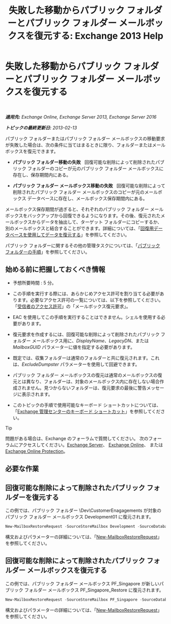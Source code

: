 ﻿---
title: '失敗した移動からパブリック フォルダーとパブリック フォルダー メールボックスを復元する: Exchange 2013 Help'
TOCTitle: 失敗した移動からパブリック フォルダーとパブリック フォルダー メールボックスを復元する
ms:assetid: 2ade83c9-5f9b-4945-bf32-48fa8185b515
ms:mtpsurl: https://technet.microsoft.com/ja-jp/library/JJ983802(v=EXCHG.150)
ms:contentKeyID: 52057807
ms.date: 04/24/2018
mtps_version: v=EXCHG.150
ms.translationtype: HT
---

# 失敗した移動からパブリック フォルダーとパブリック フォルダー メールボックスを復元する

 

_**適用先:** Exchange Online, Exchange Server 2013, Exchange Server 2016_

_**トピックの最終更新日:** 2013-02-13_

パブリック フォルダーまたはパブリック フォルダー メールボックスの移動要求が失敗した場合は、次の条件に当てはまるときに限り、フォルダーまたはメールボックスを復元できます。

  - **パブリック フォルダー移動の失敗**   回復可能な削除によって削除されたパブリック フォルダーのコピーが元のパブリック フォルダー メールボックスに存在し、保存期間内にある。

  - **パブリック フォルダー メールボックス移動の失敗**   回復可能な削除によって削除されたパブリック フォルダー メールボックスのコピーが元のメールボックス データベースに存在し、メールボックス保存期間内にある。

メールボックス保存期間が過ぎると、それぞれのパブリック フォルダー メールボックスをバックアップから回復できるようになります。その後、復元されたメールボックスからデータを抽出して、ターゲット フォルダーにコピーするか、別のメールボックスと結合することができます。詳細については、「[回復用データベースを使用してデータを復元する](restore-data-using-a-recovery-database-exchange-2013-help.md)」を参照してください。

パブリック フォルダーに関するその他の管理タスクについては、「[パブリック フォルダーの手順](public-folder-procedures-exchange-2013-help.md)」を参照してください。

## 始める前に把握しておくべき情報

  - 予想所要時間 : 5 分。

  - この手順を実行する際には、あらかじめアクセス許可を割り当てる必要があります。必要なアクセス許可の一覧については、以下を参照してください。「[受信者のアクセス許可](recipients-permissions-exchange-2013-help.md)」の「メールボックス復元要求」。

  - EAC を使用してこの手順を実行することはできません。シェルを使用する必要があります。

  - 復元要求を作成するには、回復可能な削除によって削除されたパブリック フォルダー メールボックス用に、*DisplayName*、*LegacyDN*、または *MailboxGUID* パラメーターに値を指定する必要があります。

  - 既定では、収集フォルダーは通常のフォルダーと共に復元されます。これは、*ExcludeDumpster* パラメーターを使用して回避できます。

  - パブリック フォルダー メールボックスの復元は通常のメールボックスの復元とは異なり、フォルダーは、対象のメールボックス内に存在しない場合作成されません。見つからないフォルダーは、復元要求の最後に警告メッセージに表示されます。

  - このトピックの手順で使用可能なキーボード ショートカットについては、「[Exchange 管理センターのキーボード ショートカット](keyboard-shortcuts-in-the-exchange-admin-center-exchange-online-protection-help.md)」を参照してください。


> [!TIP]
> 問題がある場合は、Exchange のフォーラムで質問してください。 次のフォーラムにアクセスしてください。<A href="https://go.microsoft.com/fwlink/p/?linkid=60612">Exchange Server</A>、 <A href="https://go.microsoft.com/fwlink/p/?linkid=267542">Exchange Online</A>、 または <A href="https://go.microsoft.com/fwlink/p/?linkid=285351">Exchange Online Protection</A>。



## 必要な作業

## 回復可能な削除によって削除されたパブリック フォルダーを復元する

この例では、パブリック フォルダー \\Dev\\CustomerEnagagements が対象のパブリック フォルダー メールボックス Development01 に復元されます。

  ```powershell
  New-MailboxRestoreRequest -SourceStoreMailbox Development -SourceDatabase MBX_DB01 -TargetMailbox Development01 -AllowLegacyDNMismatch -IncludeFolders \Dev\CustomerEngagements
  ```

構文およびパラメーターの詳細については、「[New-MailboxRestoreRequest](https://technet.microsoft.com/ja-jp/library/ff829875\(v=exchg.150\))」を参照してください。

## 回復可能な削除によって削除されたパブリック フォルダー メールボックスを復元する

この例では、パブリック フォルダー メールボックス PF\_Singapore が新しいパブリック フォルダー メールボックス PF\_Singapore\_Restore に復元されます。

  ```powershell
  New-MailboxRestoreRequest -SourceStoreMailbox PF_Singapore -SourceDatabase MBX_DB01 -TargetMailbox PF_Singapore_Restore -AllowLegacyDNMismatch
  ```

構文およびパラメーターの詳細については、「[New-MailboxRestoreRequest](https://technet.microsoft.com/ja-jp/library/ff829875\(v=exchg.150\))」を参照してください。

